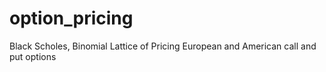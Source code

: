 # option_pricing
Black Scholes, Binomial Lattice of Pricing European and American call and put options
